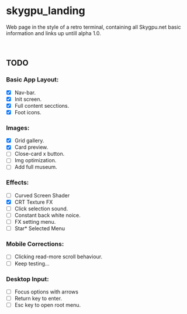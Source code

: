 # skygpu_landing

Web page in the style of a retro terminal, containing all Skygpu.net basic information and links up untill alpha 1.0.

<br>

## TODO

### Basic App Layout:
- [x] Nav-bar.
- [x] Init screen.
- [x] Full content secctions.
- [x] Foot icons.

### Images:
- [x] Grid gallery.
- [x] Card preview.
- [ ] Close-card x button.
- [ ] Img optimization.
- [ ] Add full museum.

### Effects:
- [ ] Curved Screen Shader
- [x] CRT Texture FX
- [ ] Click selection sound.
- [ ] Constant back white noice.
- [ ] FX setting menu.
- [ ] Star* Selected Menu

### Mobile Corrections:
- [ ] Clicking read-more scroll behaviour.
- [ ] Keep testing...

### Desktop Input:
- [ ] Focus options with arrows
- [ ] Return key to enter.
- [ ] Esc key to open root menu.
